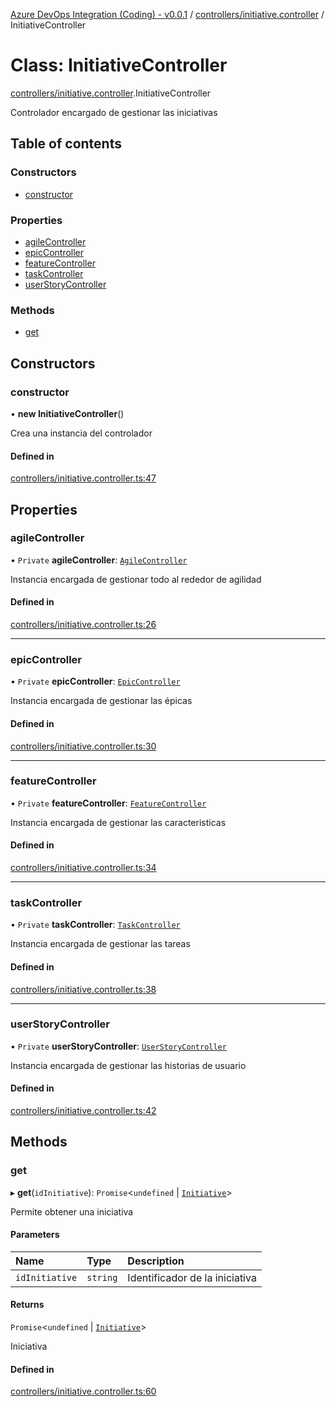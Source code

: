 [Azure DevOps Integration (Coding) - v0.0.1](../README.md) / [controllers/initiative.controller](../modules/controllers_initiative_controller.md) / InitiativeController

# Class: InitiativeController

[controllers/initiative.controller](../modules/controllers_initiative_controller.md).InitiativeController

Controlador encargado de gestionar las iniciativas

## Table of contents

### Constructors

- [constructor](controllers_initiative_controller.InitiativeController.md#constructor)

### Properties

- [agileController](controllers_initiative_controller.InitiativeController.md#agilecontroller)
- [epicController](controllers_initiative_controller.InitiativeController.md#epiccontroller)
- [featureController](controllers_initiative_controller.InitiativeController.md#featurecontroller)
- [taskController](controllers_initiative_controller.InitiativeController.md#taskcontroller)
- [userStoryController](controllers_initiative_controller.InitiativeController.md#userstorycontroller)

### Methods

- [get](controllers_initiative_controller.InitiativeController.md#get)

## Constructors

### constructor

• **new InitiativeController**()

Crea una instancia del controlador

#### Defined in

[controllers/initiative.controller.ts:47](https://github.com/jeysgar1/azure-devops-api-kms/blob/28b9ee1/src/controllers/initiative.controller.ts#L47)

## Properties

### agileController

• `Private` **agileController**: [`AgileController`](controllers_agile_controller.AgileController.md)

Instancia encargada de gestionar todo al rededor de agilidad

#### Defined in

[controllers/initiative.controller.ts:26](https://github.com/jeysgar1/azure-devops-api-kms/blob/28b9ee1/src/controllers/initiative.controller.ts#L26)

___

### epicController

• `Private` **epicController**: [`EpicController`](controllers_epic_controller.EpicController.md)

Instancia encargada de gestionar las épicas

#### Defined in

[controllers/initiative.controller.ts:30](https://github.com/jeysgar1/azure-devops-api-kms/blob/28b9ee1/src/controllers/initiative.controller.ts#L30)

___

### featureController

• `Private` **featureController**: [`FeatureController`](controllers_feature_controller.FeatureController.md)

Instancia encargada de gestionar las caracteristicas

#### Defined in

[controllers/initiative.controller.ts:34](https://github.com/jeysgar1/azure-devops-api-kms/blob/28b9ee1/src/controllers/initiative.controller.ts#L34)

___

### taskController

• `Private` **taskController**: [`TaskController`](controllers_task_controller.TaskController.md)

Instancia encargada de gestionar las tareas

#### Defined in

[controllers/initiative.controller.ts:38](https://github.com/jeysgar1/azure-devops-api-kms/blob/28b9ee1/src/controllers/initiative.controller.ts#L38)

___

### userStoryController

• `Private` **userStoryController**: [`UserStoryController`](controllers_userStory_controller.UserStoryController.md)

Instancia encargada de gestionar las historias de usuario

#### Defined in

[controllers/initiative.controller.ts:42](https://github.com/jeysgar1/azure-devops-api-kms/blob/28b9ee1/src/controllers/initiative.controller.ts#L42)

## Methods

### get

▸ **get**(`idInitiative`): `Promise`<`undefined` \| [`Initiative`](models_agile_initiative.Initiative.md)\>

Permite obtener una iniciativa

#### Parameters

| Name | Type | Description |
| :------ | :------ | :------ |
| `idInitiative` | `string` | Identificador de la iniciativa |

#### Returns

`Promise`<`undefined` \| [`Initiative`](models_agile_initiative.Initiative.md)\>

Iniciativa

#### Defined in

[controllers/initiative.controller.ts:60](https://github.com/jeysgar1/azure-devops-api-kms/blob/28b9ee1/src/controllers/initiative.controller.ts#L60)

